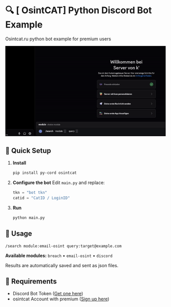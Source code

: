# 🔍 [ OsintCAT] Python Discord Bot Example

Osintcat.ru python bot example for premium users

![Preview](assets/preview.gif)

## 🚀 Quick Setup

1. **Install**
   ```bash
   pip install py-cord osintcat
   ```

2. **Configure the bot**
   Edit `main.py` and replace:
   ```python
   tkn = "bot tkn"
   catid = "CatID / LoginID"
   ```

3. **Run**
   ```bash
   python main.py
   ```

## 🎯 Usage

```
/search module:email-osint query:target@example.com
```

**Available modules:** `breach` • `email-osint` • `discord`

Results are automatically saved and sent as json files.

## 🔑 Requirements

- Discord Bot Token ([Get one here](https://discord.com/developers/applications))
- osintcat Account with premium ([Sign up here](https://osintcat.ru))